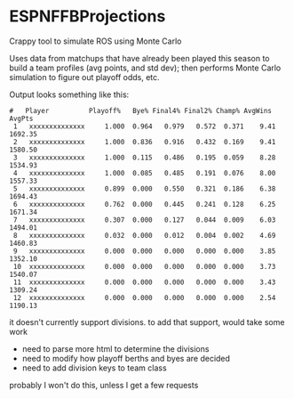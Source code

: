 # ESPNFFBProjections
Crappy tool to simulate ROS using Monte Carlo

Uses data from matchups that have already been played this season to build a team profiles (avg points, and std dev);
then performs Monte Carlo simulation to figure out playoff odds, etc.

Output looks something like this:

```
#   Player          Playoff%   Bye% Final4% Final2% Champ% AvgWins  AvgPts
 1   xxxxxxxxxxxxxx     1.000  0.964   0.979   0.572  0.371    9.41 1692.35
 2   xxxxxxxxxxxxxx     1.000  0.836   0.916   0.432  0.169    9.41 1580.50
 3   xxxxxxxxxxxxxx     1.000  0.115   0.486   0.195  0.059    8.28 1534.93
 4   xxxxxxxxxxxxxx     1.000  0.085   0.485   0.191  0.076    8.00 1557.33
 5   xxxxxxxxxxxxxx     0.899  0.000   0.550   0.321  0.186    6.38 1694.43
 6   xxxxxxxxxxxxxx     0.762  0.000   0.445   0.241  0.128    6.25 1671.34
 7   xxxxxxxxxxxxxx     0.307  0.000   0.127   0.044  0.009    6.03 1494.01
 8   xxxxxxxxxxxxxx     0.032  0.000   0.012   0.004  0.002    4.69 1460.83
 9   xxxxxxxxxxxxxx     0.000  0.000   0.000   0.000  0.000    3.85 1352.10
 10  xxxxxxxxxxxxxx     0.000  0.000   0.000   0.000  0.000    3.73 1540.07
 11  xxxxxxxxxxxxxx     0.000  0.000   0.000   0.000  0.000    3.43 1309.24
 12  xxxxxxxxxxxxxx     0.000  0.000   0.000   0.000  0.000    2.54 1190.13
```

it doesn't currently support divisions. to add that support, would take some work 
* need to parse more html to determine the divisions
* need to modify how playoff berths and byes are decided
* need to add division keys to team class

probably I won't do this, unless I get a few requests
